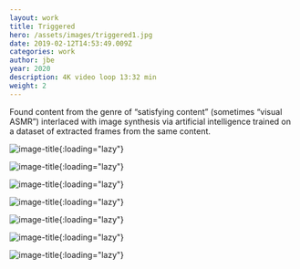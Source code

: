 ```yaml
---
layout: work
title: Triggered
hero: /assets/images/triggered1.jpg
date: 2019-02-12T14:53:49.009Z
categories: work
author: jbe
year: 2020
description: 4K video loop 13:32 min
weight: 2
---
```


Found content from the genre of “satisfying content” (sometimes “visual ASMR”) interlaced with image synthesis via artificial intelligence trained on a dataset of extracted frames from the same content.

![image-title](/assets/images/triggered2.jpg){:loading="lazy"}

![image-title](/assets/images/triggered3.jpg){:loading="lazy"}

![image-title](/assets/images/triggered4.jpg){:loading="lazy"}

![image-title](/assets/images/triggered5.jpg){:loading="lazy"}

![image-title](/assets/images/triggered6.jpg){:loading="lazy"}

![image-title](/assets/images/triggered_000001.jpg){:loading="lazy"}

![image-title](/assets/images/triggered_000002.jpg){:loading="lazy"}